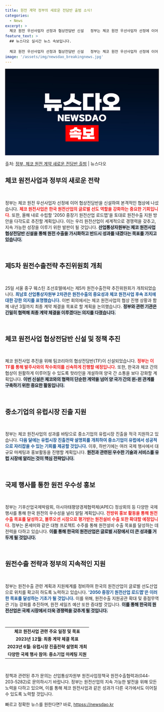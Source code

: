 ```yaml
---
title: 원전 계약 정부의 새로운 전담반 출범 소식!
categories:
  - News
excerpt: >
  체코 원전 우선사업자 선정과 협상전담반 신설   정부는 체코 원전 우선사업자 선정에 이어 최종계약을 성사시키…
feature_text: >
  ## 뉴스다오 실시간 뉴스 속보입니다.

  체코 원전 우선사업자 선정과 협상전담반 신설   정부는 체코 원전 우선사업자 선정에 이어 최종계약을 성사시키…
image: '/assets/img/newsdao_breakingnews.jpg'
---
```


![뉴스다오 속보](/assets/img/newsdao_breakingnews.jpg)

<p>출처: <a href="httpss://newsdao.kr/5035" rel="dofollow">정부, 체코 원전 계약 새로운 전담반 출범</a> | 뉴스다오</p>

<h2 data-ke-size="size26">체코 원전사업과 정부의 새로운 전략</h2>

<p data-ke-size="size16">&nbsp;</p>

정부는 체코 원전 우선사업자 선정에 이어 협상전담반을 신설하여 본격적인 협상에 나섰습니다. <b><span style="color: #ee2323;">체코 원전사업은 한국 원전산업의 글로벌 선도 역할을 강화하는 중요한 기회입니다.</span></b> 또한, 올해 내로 수립할 '2050 중장기 원전산업 로드맵'을 토대로 원전수출 지원 방안을 다각도로 추진할 계획입니다. 이는 우리 원전산업이 세계적으로 경쟁력을 갖추고, 지속 가능한 성장을 이루기 위한 발판이 될 것입니다. <b><span style="background-color: #21538527;">산업통상자원부는 체코 원전사업 협상전담반 신설을 통해 원전 수출을 가시화하고 반드시 성과를 내겠다는 목표를 가지고 있습니다.</span></b>

<p data-ke-size="size16">&nbsp;</p>

<h2 data-ke-size="size26">제5차 원전수출전략 추진위원회 개최</h2>

<p data-ke-size="size16">&nbsp;</p>

25일 서울 중구 웨스틴 조선호텔에서는 제5차 원전수출전략 추진위원회가 개최되었습니다. <b><span style="color: #1a5490;">최남호 산업통상자원부 2차관은 원전수출의 중요성과 체코 원전사업 후속 조치에 대한 강한 의지를 표명했습니다.</span></b> 이번 회의에서는 체코 원전사업의 협상 진행 상황과 함께 내년 3월까지 최종 계약 체결을 목표로 할 계획을 논의했습니다. <b><span style="background-color: #21538527;">정부와 관련 기관은 긴밀히 협력해 최종 계약 체결을 이루겠다는 의지를 다졌습니다.</span></b>

<p data-ke-size="size16">&nbsp;</p>

<h2 data-ke-size="size26">체코 원전사업 협상전담반 신설 및 정책 추진</h2>

<p data-ke-size="size16">&nbsp;</p>

체코 원전사업 추진을 위해 팀코리아의 협상전담반(TF)이 신설되었습니다. <b><span style="color: #ee2323;">정부는 이 TF를 통해 발주사와의 착수회의를 신속하게 진행할 예정입니다.</span></b> 또한, 한국과 체코 간의 협상이 원활하게 이루어질 수 있도록 핫라인을 개설하여 양국 간 소통을 보다 강화할 계획입니다. <b><span style="background-color: #21538527;">이번 신설은 체코와의 협력이 단순한 계약을 넘어 양 국가 간의 윈-윈 관계를 구축하기 위한 중요한 활동입니다.</span></b>

<p data-ke-size="size16">&nbsp;</p>

<h2 data-ke-size="size26">중소기업의 유럽시장 진출 지원</h2>

<p data-ke-size="size16">&nbsp;</p>

정부는 체코 원전사업의 성과를 바탕으로 중소기업의 유럽시장 진출을 적극 지원하고 있습니다. <b><span style="color: #1a5490;">다음 달에는 유럽시장 진출전략 설명회를 개최하여 중소기업이 유럽에서 성공적으로 자리잡을 수 있는 기회를 제공할 것입니다.</span></b> 이후, 하반기에는 여러 국제 행사에서 대규모 마케팅과 홍보활동을 진행할 계획입니다. <b><span style="background-color: #21538527;">원전과 관련된 우수한 기술과 서비스를 유럽 시장에 알리는 것이 핵심 전략입니다.</span></b>

<p data-ke-size="size16">&nbsp;</p>

<h2 data-ke-size="size26">국제 행사를 통한 원전 우수성 홍보</h2>

<p data-ke-size="size16">&nbsp;</p>

정부는 기후산업국제박람회, 아시아태평양경제협력체(APEC) 정상회의 등 다양한 국제 행사를 통해 한국 원전의 우수성을 널리 알릴 계획입니다. <b><span style="color: #ee2323;">전방위 홍보 활동을 통해 원전수출 목표를 달성하고, 블루오션 시장으로 평가받는 원전설비 수출 또한 확대할 예정입니다.</span></b> 정부는 론세미와 같은 대형 프로젝트 수주를 통해 원전설비 수출 목표를 달성하는 데 전력을 다하고 있습니다. <b><span style="background-color: #21538527;">이를 통해 한국의 원전산업은 글로벌 시장에서 더 큰 성과를 거두게 될 것입니다.</span></b>

<p data-ke-size="size16">&nbsp;</p>

<h2 data-ke-size="size26">원전수출 전략과 정부의 지속적인 지원</h2>

<p data-ke-size="size16">&nbsp;</p>

정부는 원전수출 관련 계획과 지원체계를 정비하여 한국의 원전산업이 글로벌 선도산업으로 위치를 확고히 하도록 노력하고 있습니다. <b><span style="color: #1a5490;">'2050 중장기 원전산업 로드맵'은 이러한 목표를 달성하는 기초가 될 것입니다.</span></b> 이를 위해, 원전수출 지원공관 확대 및 중점무역관 기능 강화를 추진하며, 원전 세일즈 예산 또한 증대할 것입니다. <b><span style="background-color: #21538527;">이를 통해 한국의 원전산업은 국제 시장에서 더욱 경쟁력을 갖추게 될 것입니다.</span></b>

<p data-ke-size="size16">&nbsp;</p>

<table style="width: 100%;">
<tr>
<td style="text-align: center; height: 17px;"><b>체코 원전사업 관련 주요 일정 및 목표</b></td>
</tr>
<tr>
<td style="text-align: center; height: 17px;"><b>2023년 12월: 최종 계약 체결 목표</b></td>
</tr>
<tr>
<td style="text-align: center; height: 17px;"><b>2023년 6월: 유럽시장 진출전략 설명회 개최</b></td>
</tr>
<tr>
<td style="text-align: center; height: 17px;"><b>다양한 국제 행사 참여: 중소기업 마케팅 지원</b></td>
</tr>
</table>

<p data-ke-size="size16">&nbsp;</p>

정책과 관련된 추가 문의는 산업통상자원부 원전사업정책국 원전수출협력과(044-203-5282)로 문의하시기 바랍니다. 정부는 원전산업의 지속 가능한 발전을 위해 모든 노력을 다하고 있으며, 이를 통해 체코 원전사업과 같은 성과가 다른 국가에서도 이어질 수 있도록 노력할 것입니다. 

빠르고 정확한 뉴스를 원한다면? 바로, <a href="httpss://newsdao.kr" rel="dofollow">httpss://newsdao.kr</a>


